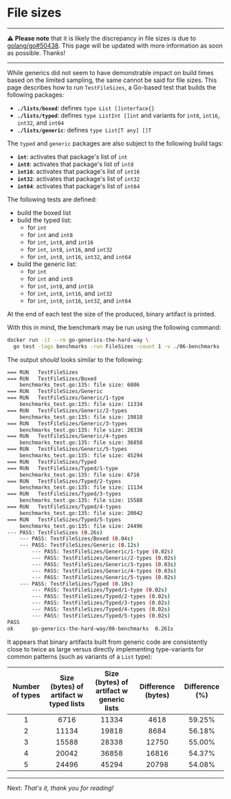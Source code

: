 # File sizes

---

:warning: **Please note** that it is likely the discrepancy in file sizes is due to [golang/go#50438](https://github.com/golang/go/issues/50438). This page will be updated with more information as soon as possible. Thanks!

---

While generics did not seem to have demonstrable impact on build times based on the limited sampling, the same cannot be said for file sizes. This page describes how to run `TestFileSizes`, a Go-based test that builds the following packages:

* **`./lists/boxed`**: defines `type List []interface{}`
* **`./lists/typed`**: defines `type ListInt []int` and variants for `int8`, `int16`, `int32`, and `int64`
* **`./lists/generic`**: defines `type List[T any] []T`

The `typed` and `generic` packages are also subject to the following build tags:

* **`int`**: activates that package's list of `int`
* **`int8`**: activates that package's list of `int8`
* **`int16`**: activates that package's list of `int16`
* **`int32`**: activates that package's list of `int32`
* **`int64`**: activates that package's list of `int64`

The following tests are defined:

* build the boxed list
* build the typed list:
  * for `int`
  * for `int` and `int8`
  * for `int`, `int8`, and `int16`
  * for `int`, `int8`, `int16`, and `int32`
  * for `int`, `int8`, `int16`, `int32`, and `int64`
* build the generic list:
  * for `int`
  * for `int` and `int8`
  * for `int`, `int8`, and `int16`
  * for `int`, `int8`, `int16`, and `int32`
  * for `int`, `int8`, `int16`, `int32`, and `int64`

At the end of each test the size of the produced, binary artifact is printed.

With this in mind, the benchmark may be run using the following command:

```bash
docker run -it --rm go-generics-the-hard-way \
  go test -tags benchmarks -run FileSizes -count 1 -v ./06-benchmarks
```

The output _should_ looks similar to the following:

```bash
=== RUN   TestFileSizes
=== RUN   TestFileSizes/Boxed
    benchmarks_test.go:135: file size: 6806
=== RUN   TestFileSizes/Generic
=== RUN   TestFileSizes/Generic/1-type
    benchmarks_test.go:135: file size: 11334
=== RUN   TestFileSizes/Generic/2-types
    benchmarks_test.go:135: file size: 19818
=== RUN   TestFileSizes/Generic/3-types
    benchmarks_test.go:135: file size: 28338
=== RUN   TestFileSizes/Generic/4-types
    benchmarks_test.go:135: file size: 36858
=== RUN   TestFileSizes/Generic/5-types
    benchmarks_test.go:135: file size: 45294
=== RUN   TestFileSizes/Typed
=== RUN   TestFileSizes/Typed/1-type
    benchmarks_test.go:135: file size: 6716
=== RUN   TestFileSizes/Typed/2-types
    benchmarks_test.go:135: file size: 11134
=== RUN   TestFileSizes/Typed/3-types
    benchmarks_test.go:135: file size: 15588
=== RUN   TestFileSizes/Typed/4-types
    benchmarks_test.go:135: file size: 20042
=== RUN   TestFileSizes/Typed/5-types
    benchmarks_test.go:135: file size: 24496
--- PASS: TestFileSizes (0.26s)
    --- PASS: TestFileSizes/Boxed (0.04s)
    --- PASS: TestFileSizes/Generic (0.12s)
        --- PASS: TestFileSizes/Generic/1-type (0.02s)
        --- PASS: TestFileSizes/Generic/2-types (0.02s)
        --- PASS: TestFileSizes/Generic/3-types (0.03s)
        --- PASS: TestFileSizes/Generic/4-types (0.03s)
        --- PASS: TestFileSizes/Generic/5-types (0.02s)
    --- PASS: TestFileSizes/Typed (0.10s)
        --- PASS: TestFileSizes/Typed/1-type (0.02s)
        --- PASS: TestFileSizes/Typed/2-types (0.02s)
        --- PASS: TestFileSizes/Typed/3-types (0.02s)
        --- PASS: TestFileSizes/Typed/4-types (0.02s)
        --- PASS: TestFileSizes/Typed/5-types (0.02s)
PASS
ok  	go-generics-the-hard-way/06-benchmarks	0.261s
```

It appears that binary artifacts built from generic code are consistently close to twice as large versus directly implementing type-variants for common patterns (such as variants of a `List` type):

| Number of types | Size (bytes) of artifact w typed lists | Size (bytes) of artifact w generic lists | Difference (bytes) | Difference (%) |
|:---:|:---:|:---:|:---:|:---:|
| 1 | 6716 | 11334 | 4618 | 59.25% |
| 2 | 11134 | 19818 | 8684 | 56.18% |
| 3 | 15588 | 28338 | 12750 | 55.00% |
| 4 | 20042 | 36858 | 16816 | 54.37% |
| 5 | 24496 | 45294 | 20798 | 54.08% |

---

Next: _That's it, thank you for reading!_
